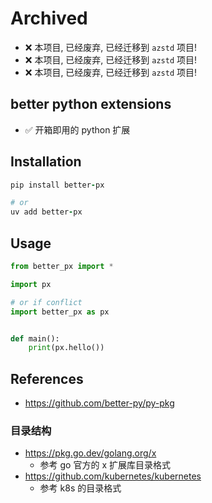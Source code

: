 
# Archived

- ❌ 本项目, 已经废弃, 已经迁移到 `azstd` 项目!
- ❌ 本项目, 已经废弃, 已经迁移到 `azstd` 项目!
- ❌ 本项目, 已经废弃, 已经迁移到 `azstd` 项目!

## better python extensions

- ✅ 开箱即用的 python 扩展

## Installation

```ruby
pip install better-px

# or 
uv add better-px
```

## Usage

```python
from better_px import *

import px

# or if conflict
import better_px as px


def main():
    print(px.hello())
```

## References

- <https://github.com/better-py/py-pkg>

### 目录结构

- <https://pkg.go.dev/golang.org/x>
  - 参考 go 官方的 x 扩展库目录格式
- <https://github.com/kubernetes/kubernetes>
  - 参考 k8s 的目录格式
